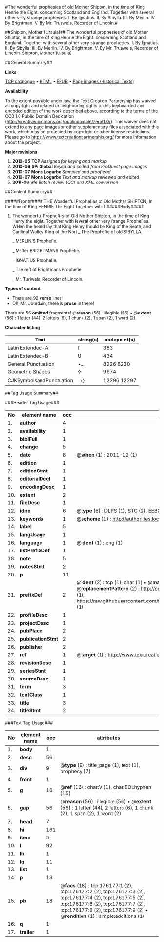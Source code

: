 #The wonderful prophesies of old Mother Shipton, in the time of King Henrie the Eight. concerning Scotland and England. Together with several other very strange prophesies. I. By Ignatius. II. By Sibylla. III. By Merlin. IV. By Brightman. V. By Mr. Truswels, Recorder of Lincoln.#

##Shipton, Mother (Ursula)##
The wonderful prophesies of old Mother Shipton, in the time of King Henrie the Eight. concerning Scotland and England. Together with several other very strange prophesies. I. By Ignatius. II. By Sibylla. III. By Merlin. IV. By Brightman. V. By Mr. Truswels, Recorder of Lincoln.
Shipton, Mother (Ursula)

##General Summary##

**Links**

[TCP catalogue](http://www.ota.ox.ac.uk/tcp/)  • 
[HTML](http://tei.it.ox.ac.uk/tcp/Texts-HTML/free/B05/B05852.html)  • 
[EPUB](http://tei.it.ox.ac.uk/tcp/Texts-EPUB/free/B05/B05852.epub) • 
[Page images (Historical Texts)](https://historicaltexts.jisc.ac.uk/eebo-52614938e)

**Availability**

To the extent possible under law, the Text Creation Partnership has waived all copyright and related or neighboring rights to this keyboarded and encoded edition of the work described above, according to the terms of the CC0 1.0 Public Domain Dedication (http://creativecommons.org/publicdomain/zero/1.0/). This waiver does not extend to any page images or other supplementary files associated with this work, which may be protected by copyright or other license restrictions. Please go to https://www.textcreationpartnership.org/ for more information about the project.

**Major revisions**

1. __2010-05__ __TCP__ *Assigned for keying and markup*
1. __2010-06__ __SPi Global__ *Keyed and coded from ProQuest page images*
1. __2010-07__ __Mona Logarbo__ *Sampled and proofread*
1. __2010-07__ __Mona Logarbo__ *Text and markup reviewed and edited*
1. __2011-06__ __pfs__ *Batch review (QC) and XML conversion*

##Content Summary##

#####Front#####
THE Wonderful Propheſies of Old Mother SHIPTON, In the time of King HENRIE The Eight.Together with ſ
#####Body#####

1. The wonderful Propheſi•s of Old Mother Shipton, in the time of King Henry the eight. Together with ſeveral other very ſtrange Propheſies.
WHen ſhe heard ſay that King Henry ſhould be King of the Seath, and Cardinal Wolſey King of the Nort
    _ The Propheſie of old SIBYLLA.

    _ MERLIN'S Propheſie.

    _ Maſter BRIGHTMANS Propheſie.

    _ IGNATIUS Propheſie.

    _ The reſt of Brightmans Propheſie.

    _ Mr. Turſwels, Recorder of Lincoln.

**Types of content**

  * There are 92 **verse** lines!
  * Oh, Mr. Jourdain, there is **prose** in there!

There are 56 **omitted** fragments! 
 @__reason__ (56) : illegible (56)  •  @__extent__ (56) : 1 letter (44), 2 letters (6), 1 chunk (2), 1 span (2), 1 word (2)

**Character listing**


|Text|string(s)|codepoint(s)|
|---|---|---|
|Latin Extended-A|ſ|383|
|Latin Extended-B|Ʋ|434|
|General Punctuation|•…|8226 8230|
|Geometric Shapes|◊|9674|
|CJKSymbolsandPunctuation|〈〉|12296 12297|

##Tag Usage Summary##

###Header Tag Usage###

|No|element name|occ|attributes|
|---|---|---|---|
|1.|__author__|4||
|2.|__availability__|1||
|3.|__biblFull__|1||
|4.|__change__|5||
|5.|__date__|8| @__when__ (1) : 2011-12 (1)|
|6.|__edition__|1||
|7.|__editionStmt__|1||
|8.|__editorialDecl__|1||
|9.|__encodingDesc__|1||
|10.|__extent__|2||
|11.|__fileDesc__|1||
|12.|__idno__|6| @__type__ (6) : DLPS (1), STC (2), EEBO-CITATION (1), OCLC (1), VID (1)|
|13.|__keywords__|1| @__scheme__ (1) : http://authorities.loc.gov/ (1)|
|14.|__label__|5||
|15.|__langUsage__|1||
|16.|__language__|1| @__ident__ (1) : eng (1)|
|17.|__listPrefixDef__|1||
|18.|__note__|5||
|19.|__notesStmt__|2||
|20.|__p__|11||
|21.|__prefixDef__|2| @__ident__ (2) : tcp (1), char (1)  •  @__matchPattern__ (2) : ([0-9\-]+):([0-9IVX]+) (1), (.+) (1)  •  @__replacementPattern__ (2) : http://eebo.chadwyck.com/downloadtiff?vid=$1&page=$2 (1), https://raw.githubusercontent.com/textcreationpartnership/Texts/master/tcpchars.xml#$1 (1)|
|22.|__profileDesc__|1||
|23.|__projectDesc__|1||
|24.|__pubPlace__|2||
|25.|__publicationStmt__|2||
|26.|__publisher__|2||
|27.|__ref__|1| @__target__ (1) : http://www.textcreationpartnership.org/docs/. (1)|
|28.|__revisionDesc__|1||
|29.|__seriesStmt__|1||
|30.|__sourceDesc__|1||
|31.|__term__|3||
|32.|__textClass__|1||
|33.|__title__|3||
|34.|__titleStmt__|2||


###Text Tag Usage###

|No|element name|occ|attributes|
|---|---|---|---|
|1.|__body__|1||
|2.|__desc__|56||
|3.|__div__|9| @__type__ (9) : title_page (1), text (1), prophecy (7)|
|4.|__front__|1||
|5.|__g__|16| @__ref__ (16) : char:V (1), char:EOLhyphen (15)|
|6.|__gap__|56| @__reason__ (56) : illegible (56)  •  @__extent__ (56) : 1 letter (44), 2 letters (6), 1 chunk (2), 1 span (2), 1 word (2)|
|7.|__head__|7||
|8.|__hi__|161||
|9.|__item__|5||
|10.|__l__|92||
|11.|__lb__|1||
|12.|__lg__|11||
|13.|__list__|1||
|14.|__p__|13||
|15.|__pb__|18| @__facs__ (18) : tcp:176177:1 (2), tcp:176177:2 (2), tcp:176177:3 (2), tcp:176177:4 (2), tcp:176177:5 (2), tcp:176177:6 (2), tcp:176177:7 (2), tcp:176177:8 (2), tcp:176177:9 (2)  •  @__rendition__ (1) : simple:additions (1)|
|16.|__q__|1||
|17.|__trailer__|1||

